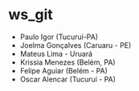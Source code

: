 
# ws_git


- Paulo Igor (Tucuruí-PA)
- Joelma Gonçalves (Caruaru - PE)
- Mateus Lima - Uruará
- Krissia Menezes (Belém, PA)
- Felipe Aguiar (Belém - PA)
- Oscar Alencar (Tucuruí - PA)

